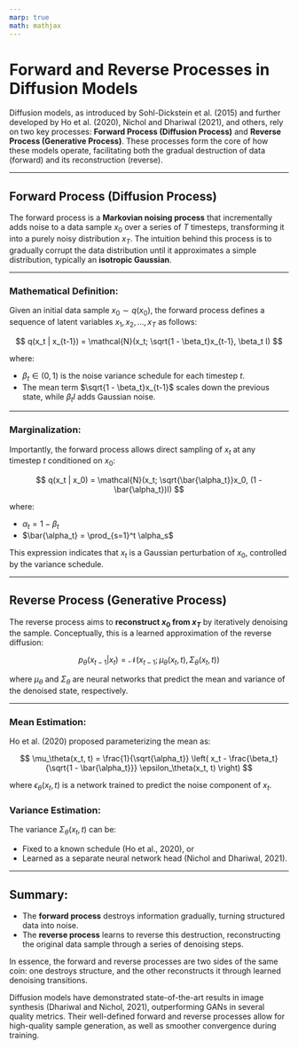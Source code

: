 ```yaml
---
marp: true
math: mathjax
---
```


# Forward and Reverse Processes in Diffusion Models

Diffusion models, as introduced by Sohl-Dickstein et al. (2015) and further developed by Ho et al. (2020), Nichol and Dhariwal (2021), and others, rely on two key processes: **Forward Process (Diffusion Process)** and **Reverse Process (Generative Process)**. These processes form the core of how these models operate, facilitating both the gradual destruction of data (forward) and its reconstruction (reverse).

---

## Forward Process (Diffusion Process)

The forward process is a **Markovian noising process** that incrementally adds noise to a data sample $x_0$ over a series of $T$ timesteps, transforming it into a purely noisy distribution $x_T$. The intuition behind this process is to gradually corrupt the data distribution until it approximates a simple distribution, typically an **isotropic Gaussian**.

---

### Mathematical Definition:

Given an initial data sample $x_0 \sim q(x_0)$, the forward process defines a sequence of latent variables $x_1, x_2, \dots, x_T$ as follows:

$$
q(x_t | x_{t-1}) = \mathcal{N}(x_t; \sqrt{1 - \beta_t}x_{t-1}, \beta_t I)
$$

where:

* $\beta_t \in (0, 1)$ is the noise variance schedule for each timestep $t$.
* The mean term $\sqrt{1 - \beta_t}x_{t-1}$ scales down the previous state, while $\beta_t I$ adds Gaussian noise.

---

### Marginalization:

Importantly, the forward process allows direct sampling of $x_t$ at any timestep $t$ conditioned on $x_0$:

$$
q(x_t | x_0) = \mathcal{N}(x_t; \sqrt{\bar{\alpha_t}}x_0, (1 - \bar{\alpha_t})I)
$$

where:

* $\alpha_t = 1 - \beta_t$
* $\bar{\alpha_t} = \prod_{s=1}^t \alpha_s$

This expression indicates that $x_t$ is a Gaussian perturbation of $x_0$, controlled by the variance schedule.

---

## Reverse Process (Generative Process)

The reverse process aims to **reconstruct $x_0$ from $x_T$** by iteratively denoising the sample. Conceptually, this is a learned approximation of the reverse diffusion:

$$
p_\theta(x_{t-1} | x_t) = \mathcal{N}(x_{t-1}; \mu_\theta(x_t, t), \Sigma_\theta(x_t, t))
$$

where $\mu_\theta$ and $\Sigma_\theta$ are neural networks that predict the mean and variance of the denoised state, respectively.

---

### Mean Estimation:

Ho et al. (2020) proposed parameterizing the mean as:

$$
\mu_\theta(x_t, t) = \frac{1}{\sqrt{\alpha_t}} \left( x_t - \frac{\beta_t}{\sqrt{1 - \bar{\alpha_t}}} \epsilon_\theta(x_t, t) \right)
$$

where $\epsilon_\theta(x_t, t)$ is a network trained to predict the noise component of $x_t$.

### Variance Estimation:

The variance $\Sigma_\theta(x_t, t)$ can be:

* Fixed to a known schedule (Ho et al., 2020), or
* Learned as a separate neural network head (Nichol and Dhariwal, 2021).

---

## Summary:

* The **forward process** destroys information gradually, turning structured data into noise.
* The **reverse process** learns to reverse this destruction, reconstructing the original data sample through a series of denoising steps.

In essence, the forward and reverse processes are two sides of the same coin: one destroys structure, and the other reconstructs it through learned denoising transitions.

Diffusion models have demonstrated state-of-the-art results in image synthesis (Dhariwal and Nichol, 2021), outperforming GANs in several quality metrics. Their well-defined forward and reverse processes allow for high-quality sample generation, as well as smoother convergence during training.

